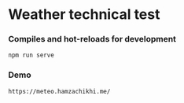 # Weather technical test

### Compiles and hot-reloads for development

```
npm run serve
```

### Demo

```
https://meteo.hamzachikhi.me/
```
